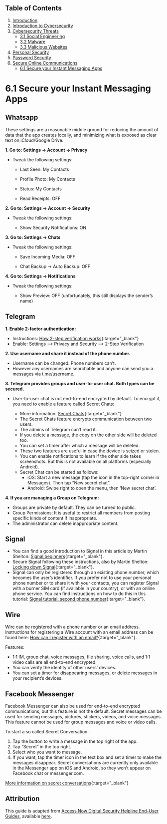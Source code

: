 ## Table of Contents

1. [Introduction](https://champions.boltech.global/)
1. [Introduction to Cybersecurity](https://champions.boltech.global/training/introduction)
1. [Cybersecurity Threats](https://champions.boltech.global/training/cybersecuritythreats)
    * [3.1 Social Engineering](https://champions.boltech.global/training/socialengineering)
    * [3.2 Malware](https://champions.boltech.global/training/malware)
    * [3.3 Malicious Websites](https://champions.boltech.global/training/maliciouswebsites)
1. [Personal Security](https://champions.boltech.global/training/personalsecurity)
1. [Password Security](https://champions.boltech.global/training/passwordsecurity)
1. [Secure Online Communications](https://champions.boltech.global/training/securecommunications)
    * [6.1 Secure your Instant Messaging Apps](https://champions.boltech.global/training/secureim)
    
# 6.1 Secure your Instant Messaging Apps

## Whatsapp

These settings are a reasonable middle ground for reducing the amount of data that the app creates locally, and minimizing what is exposed as clear text on iCloud/Google Drive.

__1. Go to: Settings -> Account -> Privacy__

* Tweak the following settings:

  * Last Seen: My Contacts

  * Profile Photo: My Contacts

  * Status: My Contacts

  * Read Receipts: OFF

__2. Go to: Settings -> Account -> Security__

* Tweak the following settings:

  * Show Security Notifications: ON

__3. Go to: Settings -> Chats__

* Tweak the following settings:

  * Save Incoming Media: OFF

  * Chat Backup -> Auto Backup: OFF

__4. Go to: Settings -> Notifications__

* Tweak the following settings:

  * Show Preview: OFF (unfortunately, this still displays the sender’s name)
  
## Telegram
__1. Enable 2-factor authentication:__

* Instructions: [How 2-step verification works](https://telegram.org/faq#q-how-does-2-step-verification-work){:target="_blank"}
* Enable: Settings –> Privacy and Security –> 2-Step Verification

__2. Use username and share it instead of the phone number.__

* Username can be changed. Phone numbers can’t.
* However any usernames are searchable and anyone can send you a messages via t.me/username.

__3. Telegram provides groups and user-to-user chat. Both types can be secured.__

* User-to-user chat is not end-to-end encrypted by default. To encrypt it, you need to enable a feature called Secret Chats:

  * More information: [Secret Chats](https://telegram.org/faq#secret-chats){:target="_blank"}
  * The Secret Chats feature encrypts communication between two users.
  * The admins of Telegram can’t read it.
  * If you delete a message, the copy on the other side will be deleted too.
  * You can set a timer after which a message will be deleted.
  * These two features are useful in case the device is seized or stolen.
  * You can enable notifications to learn if the other side takes screenshots. But this is not available on all platforms (especially Android).
  * Secret Chat can be started as follows:
    * iOS: Start a new message (tap the icon in the top-right corner in Messages). Then tap “New secret chat”.
    * Android: Swipe right to open the menu, then ‘New secret chat’.

__4. If you are managing a Group on Telegram:__

* Groups are private by default. They can be turned to public.
* Group Permissions: It is useful to restrict all members from posting specific kinds of content if inappropriate.
* The administrator can delete inappropriate content.

## Signal

* You can find a good introduction to Signal in this article by Martin Shelton: [Signal beginners](https://freedom.press/news/signal-beginners/){:target="_blank"}.
* Secure Signal following these instructions, also by Martin Shelton: [Locking down Signal](https://medium.com/@mshelton/locking-down-signal-d71678f653d3){:target="_blank"}.
* Signal can only be registered through an existing phone number, which becomes the user’s identifier. If you prefer not to use your personal phone number or to share it with your contacts, you can register Signal with a burner SIM card (if available in your country), or with an online phone service. You can find instructions on how to do this in this tutorial: [Signal tutorial: second phone number](https://theintercept.com/2017/09/28/signal-tutorial-second-phone-number/){:target="_blank"}.

## Wire
Wire can be registered with a phone number or an email address. Instructions for registering a Wire account with an email address can be found here: [How can I register with an email?](https://support.wire.com/hc/en-us/articles/360000165369-How-can-I-register-with-an-email-){:target="_blank"}.

Features:

* 1:1 IM, group chat, voice messages, file sharing, voice calls, and 1:1 video calls are all end-to-end encrypted.
* You can verify the identity of other users’ devices.
* You can set a timer for disappearing messages, or delete messages in your recipient’s devices.

## Facebook Messenger
Facebook Messenger can also be used for end-to-end encrypted communications, but this feature is not the default. Secret messages can be used for sending messages, pictures, stickers, videos, and voice messages. This feature cannot be used for group messages and voice or video calls.

To start a so called Secret Conversation:

1. Tap the button to write a message in the top right of the app.
1. Tap “Secret” in the top right.
1. Select who you want to message.
1. If you want, tap the timer icon in the text box and set a timer to make the messages disappear.
Secret conversations are currently only available in the Messenger app on iOS and Android, so they won’t appear on Facebook chat or messenger.com.

[More information on secret conversations](https://www.facebook.com/help/messenger-app/1084673321594605/){:target="_blank"}

## Attribution 

This guide is adapted from [Access Now Digital Security Helpline End-User Guides](https://guides.accessnow.org/index.html), available [here](https://guides.accessnow.org/IM_Tips.html#telegram). 










